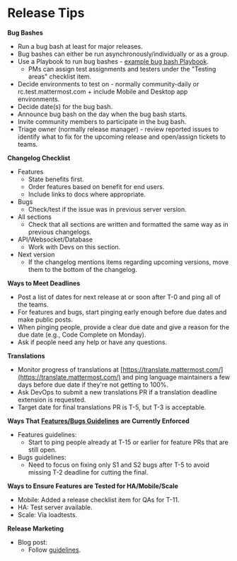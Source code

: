# Release Tips

**Bug Bashes**

* Run a bug bash at least for major releases.
* Bug bashes can either be run asynchronously/individually or as a group.
* Use a Playbook to run bug bashes - [example bug bash Playbook](https://community.mattermost.com/playbooks/playbooks/raxoo6hua3gpdpthaqmpmdzptw/edit).
  * PMs can assign test assignments and testers under the "Testing areas" checklist item.
* Decide environments to test on - normally community-daily or rc.test.mattermost.com + include Mobile and Desktop app environments.
* Decide date(s) for the bug bash.
* Announce bug bash on the day when the bug bash starts.
* Invite community members to participate in the bug bash.
* Triage owner (normally release manager) - review reported issues to identify what to fix for the upcoming release and open/assign tickets to teams.

**Changelog Checklist**

* Features
  * State benefits first.
  * Order features based on benefit for end users.
  * Include links to docs where appropriate.
* Bugs
  * Check/test if the issue was in previous server version.
* All sections
  * Check that all sections are written and formatted the same way as in previous changelogs.
* API/Websocket/Database
  * Work with Devs on this section.
* Next version
  * If the changelog mentions items regarding upcoming versions, move them to the bottom of the changelog.

**Ways to Meet Deadlines**

* Post a list of dates for next release at or soon after T-0 and ping all of the teams.
* For features and bugs, start pinging early enough before due dates and make public posts.
* When pinging people, provide a clear due date and give a reason for the due date \(e.g., Code Complete on Monday\).
* Ask if people need any help or have any questions.

**Translations**

* Monitor progress of translations at [https://translate.mattermost.com/](https://translate.mattermost.com/) and ping language maintainers a few days before due date if they're not getting to 100%.
* Ask DevOps to submit a new translations PR if a translation deadline extension is requested.
* Target date for final translations PR is T-5, but T-3 is acceptable.

**Ways That** [**Features/Bugs Guidelines**](https://docs.google.com/document/d/1QxB_A1qkEJBKAvQpRa7JiSQLZhwg6HAEajNRNa7ldGg/edit) **are Currently Enforced**

* Features guidelines:
  * Start to ping people already at T-15 or earlier for feature PRs that are still open.
* Bugs guidelines:
  * Need to focus on fixing only S1 and S2 bugs after T-5 to avoid missing T-2 deadline for cutting the final.

**Ways to Ensure Features are Tested for HA/Mobile/Scale**

* Mobile: Added a release checklist item for QAs for T-11.
* HA: Test server available.
* Scale: Via loadtests.

**Release Marketing**

* Blog post:
  * Follow [guidelines](https://handbook.mattermost.com/operations/messaging-and-math/how-to-guides-for-m-and-m/how-to-create-release-announcements).

